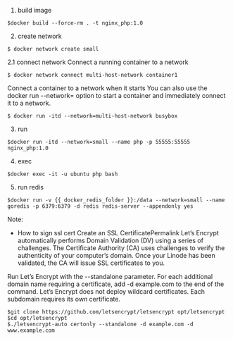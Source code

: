  1. build image
 ```
 $docker build --force-rm . -t nginx_php:1.0
 ```

 2. create network
 ```
 $ docker network create small
 ```
 2.1 connect network
 Connect a running container to a network
 ```
 $ docker network connect multi-host-network container1
 ```
 Connect a container to a network when it starts
 You can also use the docker run --network=<network-name> option to start a container and immediately connect it to a network.
 ```
 $ docker run -itd --network=multi-host-network busybox
 ```
 3. run 
 ```
 $docker run -itd --network=small --name php -p 55555:55555 nginx_php:1.0
 ```

 4. exec
 ```
 $docker exec -it -u ubuntu php bash
 ```
 
 5. run redis
 ```
 $docker run -v {{ docker_redis_folder }}:/data --network=small --name goredis -p 6379:6379 -d redis redis-server --appendonly yes
 ```


Note:
* How to sign ssl cert
Create an SSL CertificatePermalink
Let’s Encrypt automatically performs Domain Validation (DV) using a series of challenges. The Certificate Authority (CA) uses challenges to verify the authenticity of your computer’s domain. Once your Linode has been validated, the CA will issue SSL certificates to you.

Run Let’s Encrypt with the --standalone parameter. For each additional domain name requiring a certificate, add -d example.com to the end of the command.
Let’s Encrypt does not deploy wildcard certificates. Each subdomain requires its own certificate.
 ```
 $git clone https://github.com/letsencrypt/letsencrypt opt/letsencrypt
 $cd opt/letsencrypt
 $./letsencrypt-auto certonly --standalone -d example.com -d www.example.com
 ```
